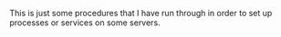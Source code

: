 This is just some procedures that I have run through in order to set up processes or services on some servers.
